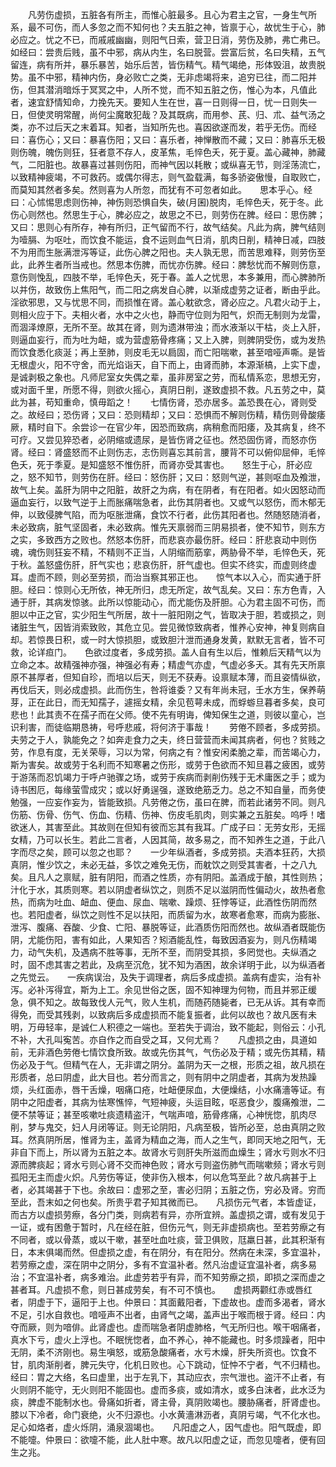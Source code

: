 <!-- { "loadSidebar": true } -->
　　凡劳伤虚损，五脏各有所主，而惟心脏最多。且心为君主之官，一身生气所系，最不可伤，而人多忽之而不知何也？夫五脏之神，皆禀于心，故忧生于心，肺必应之。忧之不已，而戚戚幽幽，则阳气日索，营卫日消，劳伤及肺，弗亡弗已。如经曰：尝贵后贱，虽不中邪，病从内生，名曰脱营。尝富后贫，名曰失精，五气留连，病有所并，暴乐暴苦，始乐后苦，皆伤精气。精气竭绝，形体毁沮，故贵脱势。虽不中邪，精神内伤，身必败亡之类，无非虑竭将来，追穷已往，而二阳并伤，但其潜消暗烁于冥冥之中，人所不觉，而不知五脏之伤，惟心为本，凡值此者，速宜舒情知命，力挽先天。要知人生在世，喜一日则得一日，忧一日则失一日，但使灵明常醒，尚何尘魔敢犯哉？及其既病，而用参、芪、归、朮、益气汤之类，亦不过后天之末着耳。知者，当知所先也。喜因欲遂而发，若乎无伤。而经曰：喜伤心；又曰：暴喜伤阳；又曰：喜乐者，神惮散而不藏；又曰：肺喜乐无极则伤魄，魄伤则狂，狂者意不存人，皮革焦，毛悴色夭，死于夏。盖心藏神，肺藏气，二阳脏也。故暴喜过甚则伤阳，而神气因以耗散；或纵喜无节，则淫荡流亡，以致精神疲竭，不可救药。或偶尔得志，则气盈载满，每多骄姿傲慢，自取败亡，而莫知其然者多矣。然则喜为人所忽，而犹有不可忽者如此。　　思本乎心。经曰：心怵惕思虑则伤神，神伤则恐惧自失，破(月囷)脱肉，毛悴色夭，死于冬。此伤心则然也。然思生于心，脾必应之，故思之不已，则劳伤在脾。经曰：思伤脾；又曰：思则心有所存，神有所归，正气留而不行，故气结矣。凡此为病，脾气结则为噎膈、为呕吐，而饮食不能运，食不运则血气日消，肌肉日削，精神日减，四肢不为用而生胀满泄泻等证，此伤心脾之阳也。夫人孰无思，而苦思难释，则劳伤至此，此养生者所当戒也。然思本伤脾，而忧亦伤脾。经曰：脾愁忧而不解则伤意，意伤则悗乱，四肢不举，毛悴色夭，死于春。盖人之忧思，本多兼用，而心脾肺所以并伤，故致伤上焦阳气，而二阳之病发自心脾，以渐成虚劳之证者，断由乎此。　　淫欲邪思，又与忧思不同，而损惟在肾。盖心躭欲念，肾必应之。凡君火动于上，则相火应于下。夫相火者，水中之火也，静而守位则为阳气，炽而无制则为龙雷，而涸泽燎原，无所不至。故其在肾，则为遗淋带浊；而水液渐以干枯，炎上入肝，则逼血妄行，而为吐为衄，或为营虚筋骨疼痛；又上入脾，则脾阴受伤，或为发热而饮食悉化痰涎；再上至肺，则皮毛无以扃固，而亡阳喘嗽，甚至喑哑声嘶。是皆无根虚火，阳不守舍，而光焰诣天，自下而上，由肾而肺，本源渐槁，上实下虚，是诚剥极之象也。凡师尼室女失偶之辈，虽非房室之劳，而私情系恋，思想无穷，或对面千里，所愿不得，则欲火摇心，真阴日削，遂致虚损不救。凡五劳之中，莫此为甚，苟知重命，慎毋蹈之！　　七情伤肾，恐亦居多。盖恐畏在心，肾则受之。故经曰；恐伤肾；又曰：恐则精却；又曰：恐惧而不解则伤精，精伤则骨酸痿厥，精时自下。余尝诊一在官少年，因恐而致病，病稍愈而阳痿，及其病复，终不可疗。又尝见猝恐者，必阴缩或遗尿，是皆伤肾之征也。然恐固伤肾，而怒亦伤肾。经曰：肾盛怒而不止则伤志，志伤则喜忘其前言，腰背不可以俯仰屈伸，毛悴色夭，死于季夏。是知盛怒不惟伤肝，而肾亦受其害也。　　怒生于心，肝必应之，怒不知节，则劳伤在肝。经曰：怒伤肝；又曰：怒则气逆，甚则呕血及飧泄，故气上矣。盖肝为阴中之阳脏，故肝之为病，有在阴者，有在阳者。如火因怒动而逼血妄行，以致气逆于上而胀痛喘急者，此伤其阴者也。又或气以怒伤，而木郁无伸，以致侵脾气陷，而为呕胀泄痛，食饮不行者，此伤其阳者也。然随怒随消者，未必致病，脏气坚固者，未必致病。惟先天禀弱而三阴易损者，使不知节，则东方之实，多致西方之败也。然怒本伤肝，而悲哀亦最伤肝。经曰：肝悲哀动中则伤魂，魂伤则狂妄不精，不精则不正当，人阴缩而筋挛，两胁骨不举，毛悴色夭，死于秋。盖怒盛伤肝，肝气实也；悲哀伤肝，肝气虚也。但实不终实，而虚则终虚耳。虚而不顾，则必至劳损，而治当察其邪正也。　　惊气本以入心，而实通于肝胆。经曰：惊则心无所依，神无所归，虑无所定，故气乱矣。又曰：东方色青，入通于肝，其病发惊骇。此所以惊能动心，而尤能伤及肝胆。心为君主固不可伤，而胆以中正之官，实少阳生气所居，故十一脏阳刚之气，皆取决于胆，若或损之，则诸脏生气，因皆消索致败，其危立见。尝见微惊致病者，惟养心安神，神复则病自却。若惊畏日积，或一时大惊损胆，或致胆汁泄而通身发黄，默默无言者，皆不可救，论详疸门。　　色欲过度者，多成劳损。盖人自有生以后，惟赖后天精气以为立命之本。故精强神亦强，神强必有寿；精虚气亦虚，气虚必多夭。其有先天所禀原不甚厚者，但知自珍，而培以后天，则无不获寿。设禀赋本薄，而且姿情纵欲，再伐后天，则必成虚损。此而伤生，咎将谁委？又有年尚未冠，壬水方生，保养萌芽，正在此日，而无知孺子，遽摇女精，余见苞萼未成，而蜉蝣旦暮者多矣，良可悲也！此其责不在孺子而在父师。使不先有明诲，俾知保生之道，则彼以童心，岂识利害，而徒临期恳祷，号呼悲戚，将何济于事哉！　　劳倦不顾者，多成劳损。夫劳之于人，孰能免之？如奔走食力之夫，终日营营而未闻其病者，何也？贫贱之劳，作息有度，无关荣辱，习以为常，何病之有？惟安闲柔脆之辈，而苦竭心力，斯为害矣。故或劳于名利而不知寒暑之伤形，或劳于色欲而不知旦暮之疲困，或劳于游荡而忍饥竭力于呼卢驰骤之场，或劳于疾病而剥削伤残于无术庸医之手；或为诗书困厄，每缘萤雪成灾；或以好勇逞强，遂致绝筋乏力。总之不知自量，而务使勉强，一应妄作妄为，皆能致损。凡劳倦之伤，虽曰在脾，而若此诸劳不同。则凡伤筋、伤骨、伤气、伤血、伤精、伤神、伤皮毛肌肉，则实兼之五脏矣。呜呼！嗜欲迷人，其害至此。其故则在但知有彼而忘其有我耳。广成子曰：无劳女形，无摇女精，乃可以长生。若此二言者，人因其简，故多易之，而不知养生之道，于此八字而尽之矣，顾可以忽之也耶？　　一少年纵酒者，多成劳损。夫酒本狂药，大损真阴，惟少饮之，未必无益，多饮之难免无伤，而躭饮之则受其害者，十之八九矣。且凡人之禀赋，脏有阴阳，而酒之性质，亦有阴阳。盖酒成于酿，其性则热；汁化于水，其质则寒。若以阴虚者纵饮之，则质不足以滋阴而性偏动火，故热者愈热，而病为吐血、衄血、便血、尿血、喘嗽、躁烦、狂悖等证，此酒性伤阴而然也。若阳虚者，纵饮之则性不足以扶阳，而质留为水，故寒者愈寒，而病为膨胀、泄泻、腹痛、吞酸、少食、亡阳、暴脱等证，此酒质伤阳而然也。故纵酒者既能伤阴，尤能伤阳，害有如此，人果知否？矧酒能乱性，每致因酒妄为，则凡伤精竭力，动气失机，及遇病不胜等事，无所不至，而阴受其损，多罔觉也。夫纵酒之时，固不虑其害之若此，及病至沉危，犹不知为酒困，故余详明于此，以为纵酒者之先觉云。　　一疾病误治，及失于调理者，病后多成虚损。盖病有虚实，治有补泻。必补泻得宜，斯为上工。余见世俗之医，固不知神理为何物，而且并邪正缓急，俱不知之。故每致伐人元气，败人生机，而随药随毙者，已无从诉。其有幸而得免，而受其残剥，以致病后多成虚损而不能复振者，此何以故也？故凡医有未明，万毋轻率，是诚仁人积德之一端也。至若失于调治，致不能起，则俗云：小孔不补，大孔叫寃苦。亦自作之而自受之耳，又何尤焉？　　凡虚损之由，具道如前，无非酒色劳倦七情饮食所致。故或先伤其气，气伤必及于精；或先伤其精，精伤必及于气。但精气在人，无非谓之阴分。盖阴为天一之根，形质之祖，故凡损在形质者，总曰阴虚，此大目也。若分而言之，则有阴中之阴虚者，其病为发热躁烦，头红面赤，唇干舌燥，咽痛口疮，吐衄便尿血，大便燥结，小水痛濇等证。有阴中之阳虚者，其病为怯寒憔悴，气短神疲，头运目眩，呕恶食少，腹痛飧泄，二便不禁等证；甚至咳嗽吐痰遗精盗汗，气喘声喑，筋骨疼痛，心神恍惚，肌肉尽削，梦与鬼交，妇人月闭等证。则无论阴阳，凡病至极，皆所必至，总由真阴之败耳。然真阴所居，惟肾为主，盖肾为精血之海，而人之生气，即同天地之阳气，无非自下而上，所以肾为五脏之本。故肾水亏则肝失所滋而血燥生；肾水亏则水不归源而脾痰起；肾水亏则心肾不交而神色败；肾水亏则盗伤肺气而喘嗽频；肾水亏则孤阳无主而虚火炽。凡劳伤等证，使非伤入根本，何以危笃至此？故凡病甚于上者，必其竭甚于下也。余故曰：虚邪之至，害必归阴；五脏之伤，穷必及肾。穷而至此，吾末如之何也矣。所贵乎君子知其微而已。　　凡损伤元气者，本皆虚证，而古方以虚损劳瘵，各分门类，则病若有异，亦所宜辨。盖虚损之谓，或有发见于一证，或有困惫于暂时，凡在经在脏，但伤元气，则无非虚损病也。至若劳瘵之有不同者，或以骨蒸，或以干嗽，甚至吐血吐痰，营卫俱败，尫羸日甚，此其积渐有日，本末俱竭而然。但虚损之虚，有在阴分，有在阳分。然病在未深，多宜温补，若劳瘵之虚，深在阴中之阴分，多有不宜温补者。然凡治虚证宜温补者，病多易治；不宜温补者，病多难治。此虚劳若乎有异，而不知劳瘵之损，即损之深而虚之甚者耳。凡虚损不愈，则日甚成劳矣，有不可不慎也。　　虚损两颧红赤或唇红者，阴虚于下，逼阳于上也。仲景曰：其面戴阳者，下虚故也。虚而多渴者，肾水不足，引水自救也。喑哑声不出者，由肾气之竭，盖声出于喉而根于肾。经曰：内夺而厥，则为喑俳。此肾虚也。虚而喘急者阴虚肺格，气无所归也。喉干咽痛者，真水下亏，虚火上浮也。不眠恍惚者，血不养心，神不能藏也。时多烦躁者，阳中无阴，柔不济刚也。易生嗔怒，或筋急酸痛者，水亏木燥，肝失所资也。饮食不甘，肌肉渐削者，脾元失守，化机日败也。心下跳动，怔忡不宁者，气不归精也。经曰：胃之大络，名曰虚里，出于左乳下，其动应衣，宗气泄也。盗汗不止者，有火则阴不能守，无火则阳不能固也。虚而多痰，或如清水，或多白沫者，此水泛为痰，脾虚不能制水也。骨痛如折者，肾主骨，真阴败竭也。腰胁痛者，肝肾虚也。膝以下冷者，命门衰绝，火不归源也。小水黄濇淋沥者，真阴亏竭，气不化水也。足心如烙者，虚火烁阴，涌泉涸竭也。　　凡阳虚之人，因气虚也。阳气既虚，即不能嚏。仲景曰：欲嚏不能，此人肚中寒。故凡以阳虚之证，而忽见嚏者，便有回生之兆。
